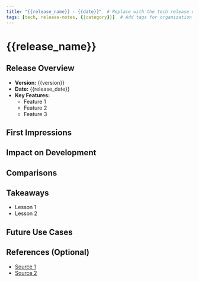 ```yaml
---
title: "{{release_name}} - {{date}}"  # Replace with the tech release name and date
tags: [tech, release-notes, {{category}}]  # Add tags for organization
---
```


# {{release_name}}

## Release Overview
<!-- Write a brief overview of the new tech release, including key features or changes. -->
- **Version:** {{version}}
- **Date:** {{release_date}}
- **Key Features:**
  - Feature 1
  - Feature 2
  - Feature 3

## First Impressions
<!-- Your initial thoughts on the release. Do you find it useful or exciting? Any concerns? -->

## Impact on Development
<!-- How do you think this release will affect your development process? Does it offer any improvements or challenges? -->

## Comparisons
<!-- Compare this release to previous versions or to similar technologies you've used. -->

## Takeaways
<!-- Summarize the key points or lessons you've learned from exploring this release. -->
- Lesson 1
- Lesson 2

## Future Use Cases
<!-- How do you plan to use this technology in your projects, if at all? -->

## References (Optional)
<!-- List any articles, blog posts, or documentation you used to form your thoughts. -->
- [Source 1](link)
- [Source 2](link)
